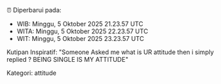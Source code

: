 ⏰ Diperbarui pada:
- WIB: Minggu, 5 Oktober 2025 21.23.57 UTC
- WITA: Minggu, 5 Oktober 2025 22.23.57 UTC
- WIT: Minggu, 5 Oktober 2025 23.23.57 UTC

Kutipan Inspiratif:
"Someone Asked me what is UR attitude then i simply replied ? BEING SINGLE IS MY ATTITUDE"


Kategori: attitude

